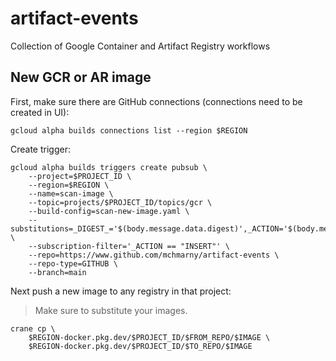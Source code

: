 # artifact-events

Collection of Google Container and Artifact Registry workflows 

## New GCR or AR image 

First, make sure there are GitHub connections (connections need to be created in UI):

```shell
gcloud alpha builds connections list --region $REGION
```

Create trigger: 

```shell
gcloud alpha builds triggers create pubsub \
    --project=$PROJECT_ID \
    --region=$REGION \
    --name=scan-image \
    --topic=projects/$PROJECT_ID/topics/gcr \
    --build-config=scan-new-image.yaml \
    --substitutions=_DIGEST_='$(body.message.data.digest)',_ACTION='$(body.message.data.action)' \
    --subscription-filter='_ACTION == "INSERT"' \
    --repo=https://www.github.com/mchmarny/artifact-events \
    --repo-type=GITHUB \
    --branch=main
```

Next push a new image to any registry in that project: 

> Make sure to substitute your images.

```shell
crane cp \
    $REGION-docker.pkg.dev/$PROJECT_ID/$FROM_REPO/$IMAGE \
    $REGION-docker.pkg.dev/$PROJECT_ID/$TO_REPO/$IMAGE
```
